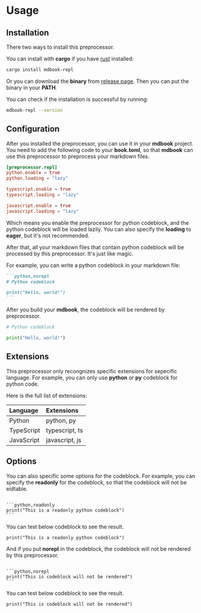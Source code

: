 # Usage

## Installation

There two ways to install this preprocessor.

You can install with **cargo** if you have [rust](https://www.rust-lang.org) installed:

```sh
cargo install mdbook-repl
```

Or you can download the **binary** from [release page](https://github.com/MR-Addict/mdbook-repl/releases). Then you can put the binary in your **PATH**.

You can check if the installation is successful by running:

```sh
mdbook-repl --version
```

## Configuration

After you installed the preprocessor, you can use it in your **mdbook** project. You need to add the following code to your **book.toml**, so that **mdbook** can use this preprocessor to preprocess your markdown files.

```toml
[preprocessor.repl]
python.enable = true
python.loading = "lazy"

typescript.enable = true
typescript.loading = "lazy"

javascript.enable = true
javascript.loading = "lazy"

```

Which means you enable the preprocessor for python codeblock, and the python codeblock will be loaded lazily. You can also specify the **loading** to **eager**, but it's not recommended.

After that, all your markdown files that contain python codeblock will be processed by this preprocessor. It's just like magic.

For example, you can write a python codeblock in your markdown file:

````markdown
```python,norepl
# Python codeblock

print("Hello, world!")
```
````

After you build your **mdbook**, the codeblock will be rendered by preprocessor.

```python
# Python codeblock

print("Hello, world!")
```

## Extensions

This preprocessor only recongnizes specific extensions for sepecific language. For example, you can only use **python** or **py** codeblock for python code.

Here is the full list of extensions:

| Language   | Extensions     |
| :--------- | :------------- |
| Python     | python, py     |
| TypeScript | typescript, ts |
| JavaScript | javascript, js |

## Options

You can also specific some options for the codeblock. For example, you can specify the **readonly** for the codeblock, so that the codeblock will not be eidtable.

<pre><code>
&#96;&#96;&#96;python,readonly
print("This is a readonly python codeblock")
&#96;&#96;&#96;
</code></pre>

You can test below codeblock to see the result.

```python,readonly
print("This is a readonly python codeblock")
```

And if you put **norepl** in the codeblock, the codeblock will not be rendered by this preprocessor.

<pre><code>
&#96;&#96;&#96;python,norepl
print("This is codeblock will not be rendered")
&#96;&#96;&#96;
</code></pre>

You can test below codeblock to see the result.

```python,norepl
print("This is codeblock will not be rendered")
```
